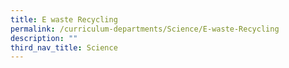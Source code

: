```yaml
---
title: E waste Recycling
permalink: /curriculum-departments/Science/E-waste-Recycling
description: ""
third_nav_title: Science
---
```

